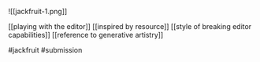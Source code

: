 ![[jackfruit-1.png]]

[[playing with the editor]]
[[inspired by resource]]
[[style of breaking editor capabilities]]
[[reference to generative artistry]]

#jackfruit #submission 
